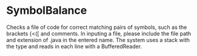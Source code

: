 # SymbolBalance
Checks a file of code for correct matching pairs of symbols, such as the brackets {&lt;([ and comments. 
In inputing a file, please include the file path and extension of .java in the entered name. The system uses a stack with the type <Character> and reads in each line with a BufferedReader. 
